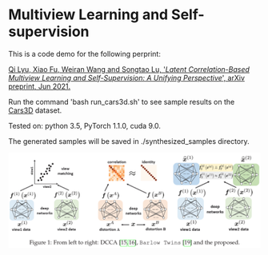 # Multiview Learning and Self-supervision
This is a code demo for the following perprint:

[Qi Lyu, Xiao Fu, Weiran Wang and Songtao Lu, '*Latent Correlation-Based Multiview Learning and Self-Supervision: A Unifying Perspective*', arXiv preprint, Jun 2021.](https://arxiv.org/abs/2106.07115)

Run the command 'bash run_cars3d.sh' to see sample results on the [Cars3D](https://web.eecs.umich.edu/~honglak/nips2015-analogy.pdf) dataset.

Tested on: python 3.5, PyTorch 1.1.0, cuda 9.0.

The generated samples will be saved in ./synthesized_samples directory.


![structures](figs/structure.png)

